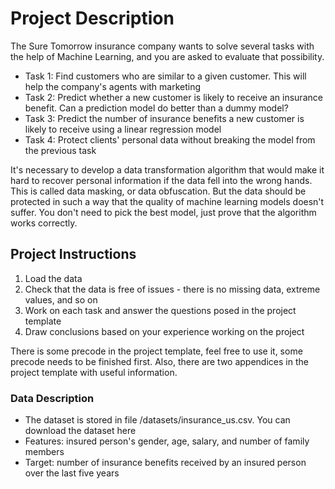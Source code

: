 <h1>Project Description</h1>
The Sure Tomorrow insurance company wants to solve several tasks with the help of Machine Learning, and you are asked to evaluate that possibility.

<ul><li>Task 1: Find customers who are similar to a given customer. This will help the company's agents with marketing</li>

<li>Task 2: Predict whether a new customer is likely to receive an insurance benefit. Can a prediction model do better than a dummy model?</li>

<li>Task 3: Predict the number of insurance benefits a new customer is likely to receive using a linear regression model</li>

<li>Task 4: Protect clients' personal data without breaking the model from the previous task</ul></li>

It's necessary to develop a data transformation algorithm that would make it hard to recover personal information if the data fell into the wrong hands.
This is called data masking, or data obfuscation. But the data should be protected in such a way that the quality of machine learning models doesn't suffer. 
You don't need to pick the best model, just prove that the algorithm works correctly.

<h2>Project Instructions</h2>
<ol><li>Load the data</li>
<li>Check that the data is free of issues - there is no missing data, extreme values, and so on</li>
<li>Work on each task and answer the questions posed in the project template</li>
<li>Draw conclusions based on your experience working on the project</ol></li>
There is some precode in the project template, feel free to use it, some precode needs to be finished first. Also, there are two appendices in the project template with useful information.

<h3>Data Description</h3>
<ul><li>The dataset is stored in file /datasets/insurance_us.csv. You can download the dataset here</li>
<li>Features: insured person's gender, age, salary, and number of family members</li>
<li>Target: number of insurance benefits received by an insured person over the last five years</ul></li>
